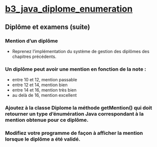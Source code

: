 # [b3_java_diplome_enumeration](https://spoonless.github.io/epsi-b3-java/enumeration.html#exercice)
## Diplôme et examens (suite)

### Mention d’un diplôme

* Reprenez l’implémentation du système de gestion des diplômes des chapitres précédents.

### Un diplôme peut avoir une mention en fonction de la note :

* entre 10 et 12, mention passable
* entre 12 et 14, mention bien
* entre 14 et 16, mention très bien
* au delà de 16, mention excellent
  
  
### Ajoutez à la classe Diplome la méthode getMention() qui doit retourner un type d’énumération Java correspondant à la mention obtenue pour ce diplôme.

### Modifiez votre programme de façon à afficher la mention lorsque le diplôme a été validé.
